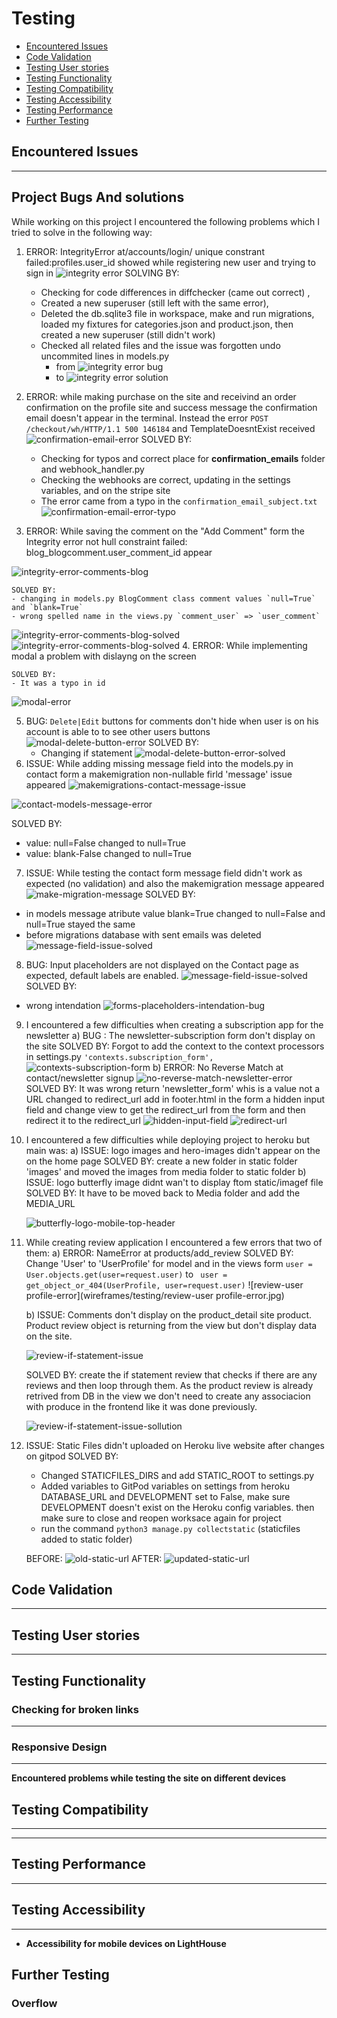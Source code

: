 # Testing

- [Encountered Issues](#ecountered-issues)
- [Code Validation](#code-validation)
- [Testing User stories](#testing-user-stories)
- [Testing Functionality](#testing-functionality)
- [Testing Compatibility](#testing-compatibility)
- [Testing Accessibility](#testing-accessibility)
- [Testing Performance](#testing-performance)
- [Further Testing](#further-testing)

## Encountered Issues
---

**Project Bugs And solutions**
---
While working on this project I encountered the following problems which I tried to solve in the following way:
1. ERROR: IntegrityError at/accounts/login/ unique constrant failed:profiles.user_id showed while registering new user and trying to sign in 
![integrity error](wireframes/testing/integrity-error.png)
    SOLVING BY: 
    - Checking for code differences in diffchecker (came out correct) ,
    - Created a new superuser (still left with the same error),
    - Deleted the db.sqlite3 file in workspace, make and run migrations, loaded my fixtures for categories.json and product.json, then created a new superuser (still didn't work)
    - Checked all related files and the issue was forgotten undo uncommited lines in models.py 
        - from
    ![integrity error bug](wireframes/testing/integrity-error-bug.png)
        - to
    ![integrity error solution](wireframes/testing/integrity-error-solved.png)

2. ERROR: while making purchase on the site and receivind an order confirmation on the profile site and success message the confirmation email doesn't appear in the terminal. Instead the error `POST /checkout/wh/HTTP/1.1 500 146184` and TemplateDoesntExist received
![confirmation-email-error](wireframes/testing/confirmation-email-error.png)
    SOLVED BY:
   - Checking for typos and correct place for **confirmation_emails** folder and webhook_handler.py
   - Checking the webhooks are correct, updating in the settings variables, and on the stripe site 
   - The error came from a typo in the `confirmation_email_subject.txt`
![confirmation-email-error-typo](wireframes/testing/confirmation-email-error-typo.png)


3. ERROR: While saving the comment on the "Add Comment" form the Integrity error not hull constraint failed: blog_blogcomment.user_comment_id appear

![integrity-error-comments-blog](wireframes/testing/integrity-error-comments-blog.png)

    SOLVED BY: 
    - changing in models.py BlogComment class comment values `null=True` and `blank=True`
    - wrong spelled name in the views.py `comment_user` => `user_comment`

![integrity-error-comments-blog-solved](wireframes/testing/integrity-error-comments-blog-solved.jpg)
![integrity-error-comments-blog-solved](wireframes/testing/integrity-error-comments-blog-solved1.png)
4. ERROR: While implementing modal a problem with dislayng on the screen

    SOLVED BY:
    - It was a typo in id 
![modal-error](wireframes/testing/modal-error.jpg)

5. BUG: `Delete|Edit` buttons for comments don't hide when user is on his account is able to to see other users buttons
![modal-delete-button-error](wireframes/testing/modal-delete-button-error.jpg)
    SOLVED BY:
    - Changing if statement
![modal-delete-button-error-solved](wireframes/testing/modal-delete-button-error-solved.jpg)
6. ISSUE: While adding missing message field into the models.py in contact form a makemigration non-nullable firld 'message' issue appeared
![makemigrations-contact-message-issue](wireframes/testing/makemigrations-contact-message-issue.png)


![contact-models-message-error](wireframes/testing/contact-models-message-error.jpg)

SOLVED BY: 
- value: null=False changed to null=True
- value: blank-False changed to null=True
7. ISSUE: While testing the contact form message field didn't work as expected (no validation) and also the makemigration message appeared
![make-migration-message](wireframes/testing/make-migration-message.png)
SOLVED BY: 
- in models message atribute value blank=True changed to null=False and null=True stayed the same
- before migrations database with sent emails was deleted
![message-field-issue-solved](wireframes/testing/message-field-issue-solved.jpg)
8. BUG: Input placeholders are not displayed on the Contact page as expected, default labels are enabled.
![message-field-issue-solved](wireframes/testing/forms-placeholders-intendation-bug.png)
SOLVED BY:
- wrong intendation 
![forms-placeholders-intendation-bug](wireframes/testing/forms-placeholders-intendation-bug1.jpg)
9. I encountered a few difficulties when creating a subscription app for the newsletter
    a) BUG : The newsletter-subscription form don't display on the site 
    SOLVED BY: Forgot to add the context to the context processors in settings.py `'contexts.subscription_form',` 
    ![contexts-subscription-form](wireframes/testing/contexts-subscription-form.jpg)
    b) ERROR: No Reverse Match at contact/newsletter signup 
     ![no-reverse-match-newsletter-error](wireframes/testing/no-reverse-match-newsletter-error.png)
    SOLVED BY: It was wrong return 'newsletter_form' whis is a value not a URL changed to redirect_url add in footer.html in the form a hidden input field and change view to get the redirect_url from the form and then redirect it to the redirect_url
    ![hidden-input-field](wireframes/testing/hidden-input-field.jpg)
    ![redirect-url](wireframes/testing/redirect-url.jpg)
10. I encountered a few difficulties while deploying project to heroku but main was: 
    a) ISSUE: logo images and hero-images  didn't appear on the on the home page
       SOLVED BY: create a new folder in static folder 'images' and moved the images from media folder to static folder
    b) ISSUE: logo butterfly image didnt wan't to display ftom static/imagef file
       SOLVED BY: It have to be moved back to Media folder and add the MEDIA_URL

    ![butterfly-logo-mobile-top-header](wireframes/testing/butterfly-logo-mobile-top-header.png)

11. While creating review application I  encountered a few errors that two of them:
    a) ERROR: NameError at products/add_review 
    SOLVED BY: Change 'User' to 'UserProfile' for model and in the views 
    form `user = User.objects.get(user=request.user)` to ` user = get_object_or_404(UserProfile, user=request.user)`
    ![review-user profile-error](wireframes/testing/review-user profile-error.jpg)

    b) ISSUE: Comments don't display on the product_detail site product. Product review object is returning from the view but don't display data on the site.

    ![review-if-statement-issue](wireframes/testing/review-if-statement-issue.jpg)

      SOLVED BY: create the if statement review that checks if there are any reviews and then loop through them. As the product review is already retrived from DB in the view we don't need to create any associacion with produce in the frontend like it was done previously.

    ![review-if-statement-issue-sollution](wireframes/testing/review-if-statement-issue-sollution.jpg)
12. ISSUE: Static Files didn't uploaded on Heroku live website after changes on gitpod
    SOLVED BY: 
    - Changed STATICFILES_DIRS and add STATIC_ROOT to settings.py
    - Added variables to GitPod variables on settings from heroku DATABASE_URL and DEVELOPMENT set to False, make sure DEVELOPMENT doesn't exist on the Heroku config variables.
    then make sure to close and reopen worksace again for project 
    - run the command `python3 manage.py collectstatic` (staticfiles added to static folder)

    BEFORE:
    ![old-static-url](wireframes/testing/old-static-url.png)
    AFTER:
    ![updated-static-url](wireframes/testing/updated-static-url.png)

## Code Validation
---

## Testing User stories
---

## Testing Functionality



### Checking for broken links
---


### Responsive Design
---


 **Encountered problems while testing the site on different devices**
 



## Testing Compatibility
---

---
## Testing Performance
---


## Testing Accessibility
----


- **Accessibility for mobile devices on LightHouse**


## Further Testing


### Overflow

